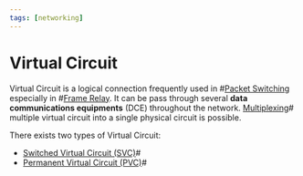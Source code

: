 ```yaml
---
tags: [networking]
---
```


# Virtual Circuit

Virtual Circuit is a logical connection frequently used in
#[Packet Switching](202207150848.md) especially in #[Frame Relay](202208291308.md). It
can be pass through several **data communications equipments** (DCE) throughout
the network. [Multiplexing](202209091259.md)# multiple virtual circuit into a
single physical circuit is possible.

There exists two types of Virtual Circuit:
- [Switched Virtual Circuit (SVC)](202208301240.md)#
- [Permanent Virtual Circuit (PVC)](202208301245.md)#
